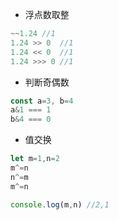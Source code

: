 - 浮点数取整

```js
~~1.24 //1
1.24 >> 0  //1
1.24 << 0  //1
1.24 >>> 0 //1
```

- 判断奇偶数

```js
const a=3, b=4
a&1 === 1
b&4 === 0
```

- 值交换

```js
let m=1,n=2
m^=n
n^=m
m^=n

console.log(m,n) //2,1
```

